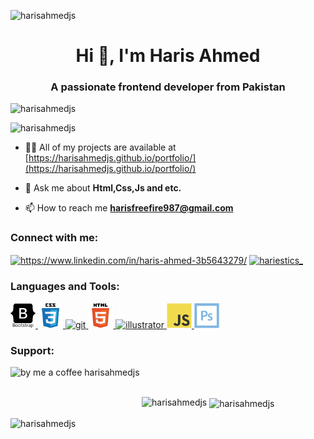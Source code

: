 
<p align="left"> <img src="https://1.bp.blogspot.com/-7A4WynwLsMw/XbBpCXG8fHI/AAAAAAAAMt4/uOa1bpLskYgrwGbllhSu2SDj_Mig8SXJQCLcBGAsYHQ/s1600/2000_600px.gif" alt="harisahmedjs" /> </p>
<h1 align="center">Hi 👋, I'm Haris Ahmed</h1>
<h3 align="center">A passionate frontend developer from Pakistan</h3>

<p align="left"> <img src="https://cdn.dribbble.com/users/1162077/screenshots/3848914/programmer.gif" alt="harisahmedjs" /> </p>


<p align="left"> <img src="https://komarev.com/ghpvc/?username=harisahmedjs&label=Profile%20views&color=0e75b6&style=flat" alt="harisahmedjs" /> </p>

- 👨‍💻 All of my projects are available at [https://harisahmedjs.github.io/portfolio/](https://harisahmedjs.github.io/portfolio/)

- 💬 Ask me about **Html,Css,Js and etc.**

- 📫 How to reach me **harisfreefire987@gmail.com**

<h3 align="left">Connect with me:</h3>
<p align="left">
<a href="https://linkedin.com/in/https://www.linkedin.com/in/haris-ahmed-3b5643279/" target="blank"><img align="center" src="https://raw.githubusercontent.com/rahuldkjain/github-profile-readme-generator/master/src/images/icons/Social/linked-in-alt.svg" alt="https://www.linkedin.com/in/haris-ahmed-3b5643279/" height="30" width="40" /></a>
<a href="https://instagram.com/hariestics_" target="blank"><img align="center" src="https://raw.githubusercontent.com/rahuldkjain/github-profile-readme-generator/master/src/images/icons/Social/instagram.svg" alt="hariestics_" height="30" width="40" /></a>
</p>

<h3 align="left">Languages and Tools:</h3>
<p align="left"> <a href="https://getbootstrap.com" target="_blank" rel="noreferrer"> <img src="https://raw.githubusercontent.com/devicons/devicon/master/icons/bootstrap/bootstrap-plain-wordmark.svg" alt="bootstrap" width="40" height="40"/> </a> <a href="https://www.w3schools.com/css/" target="_blank" rel="noreferrer"> <img src="https://raw.githubusercontent.com/devicons/devicon/master/icons/css3/css3-original-wordmark.svg" alt="css3" width="40" height="40"/> </a> <a href="https://git-scm.com/" target="_blank" rel="noreferrer"> <img src="https://www.vectorlogo.zone/logos/git-scm/git-scm-icon.svg" alt="git" width="40" height="40"/> </a> <a href="https://www.w3.org/html/" target="_blank" rel="noreferrer"> <img src="https://raw.githubusercontent.com/devicons/devicon/master/icons/html5/html5-original-wordmark.svg" alt="html5" width="40" height="40"/> </a> <a href="https://www.adobe.com/in/products/illustrator.html" target="_blank" rel="noreferrer"> <img src="https://www.vectorlogo.zone/logos/adobe_illustrator/adobe_illustrator-icon.svg" alt="illustrator" width="40" height="40"/> </a> <a href="https://developer.mozilla.org/en-US/docs/Web/JavaScript" target="_blank" rel="noreferrer"> <img src="https://raw.githubusercontent.com/devicons/devicon/master/icons/javascript/javascript-original.svg" alt="javascript" width="40" height="40"/> </a> <a href="https://www.photoshop.com/en" target="_blank" rel="noreferrer"> <img src="https://raw.githubusercontent.com/devicons/devicon/master/icons/photoshop/photoshop-line.svg" alt="photoshop" width="40" height="40"/> </a> </p>

<h3 align="left">Support:</h3>
<p><a href="https://www.buymeacoffee.com/by me a coffee harisahmedjs"> <img align="left" src="https://cdn.buymeacoffee.com/buttons/v2/default-yellow.png" height="50" width="210" alt="by me a coffee harisahmedjs" /></a></p><br><br>

<p><img align="left" src="https://github-readme-stats.vercel.app/api/top-langs?username=harisahmedjs&show_icons=true&locale=en&layout=compact" alt="harisahmedjs" /></p>

<p>&nbsp;<img align="center" src="https://github-readme-stats.vercel.app/api?username=harisahmedjs&show_icons=true&locale=en" alt="harisahmedjs" /></p>

<p><img align="center" src="https://github-readme-streak-stats.herokuapp.com/?user=harisahmedjs&" alt="harisahmedjs" /></p>


